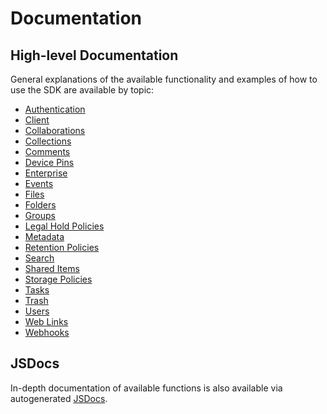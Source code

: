 # Documentation

## High-level Documentation

General explanations of the available functionality and examples of how to use
the SDK are available by topic:

* [Authentication](authentication.md)
* [Client](client.md)
* [Collaborations](collaborations.md)
* [Collections](collections.md)
* [Comments](comments.md)
* [Device Pins](device-pins.md)
* [Enterprise](enterprise.md)
* [Events](events.md)
* [Files](files.md)
* [Folders](folders.md)
* [Groups](groups.md)
* [Legal Hold Policies](legal-hold-policies.md)
* [Metadata](metadata.md)
* [Retention Policies](retention-policies.md)
* [Search](search.md)
* [Shared Items](shared-items.md)
* [Storage Policies](storage-policies.md)
* [Tasks](tasks.md)
* [Trash](trash.md)
* [Users](users.md)
* [Web Links](web-links.md)
* [Webhooks](webhooks.md)

## JSDocs

In-depth documentation of available functions is also available via autogenerated
[JSDocs](https://rawgit.com/box/box-node-sdk/master/docs/jsdoc/index.html).
